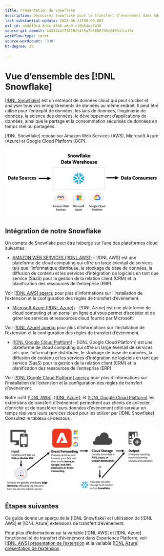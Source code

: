 ```yaml
---
title: Présentation du Snowflake
description: Découvrez Snowflake pour le transfert d’événement dans Adobe Experience Platform.
last-substantial-update: 2023-06-21T00:00:00Z
exl-id: abddf0c4-3d4c-4f66-a6e0-c10b54ea3430
source-git-commit: b4334b4f73428f94f5a7e5088f98e2459afcaf3c
workflow-type: tm+mt
source-wordcount: '330'
ht-degree: 2%

---
```


# Vue d’ensemble des [!DNL Snowflake]

[[!DNL Snowflake]](https://www.snowflake.com/en/) est un entrepôt de données cloud qui peut stocker et analyser tous vos enregistrements de données au même endroit. Il peut être utilisé pour l’entrepôt de données, les lacs de données, l’ingénierie de données, la science des données, le développement d’applications de données, ainsi que le partage et la consommation sécurisés de données en temps réel ou partagées.

[!DNL Snowflake] repose sur Amazon Web Services (AWS), Microsoft Azure (Azure) et Google Cloud Platform (GCP).

![Diagramme affichant la [!DNL Snowflake] architecture des données.](../../../images/extensions/server/snowflake/snowflake.png)

## Intégration de notre Snowflake

Un compte de Snowflake peut être hébergé sur l’une des plateformes cloud suivantes :

- [AMAZON WEB SERVICES ([!DNL AWS])](https://aws.amazon.com/) - [!DNL AWS] est une plateforme de cloud computing qui offre un large éventail de services tels que l’informatique distribuée, le stockage de base de données, la diffusion de contenu et les services d’intégration de logiciels en tant que service (SaaS) pour la gestion de la relation client (CRM) et la planification des ressources de l’entreprise (ERP).

Voir [[!DNL AWS] aperçu](../aws/overview.md) pour plus d’informations sur l’installation de l’extension et la configuration des règles de transfert d’événement.

- [Microsoft Azure ([!DNL Azure])](https://azure.microsoft.com/en-us/products/event-hubs/#overview) - [!DNL Azure] est une plateforme de cloud computing et un portail en ligne qui vous permet d’accéder et de gérer les services et ressources cloud fournis par Microsoft.

Voir [[!DNL Azure] aperçu](../azure/overview.md) pour plus d’informations sur l’installation de l’extension et la configuration des règles de transfert d’événement.

- [[!DNL Google Cloud Platform]](https://cloud.google.com/) - [!DNL Google Cloud Platform] est une plateforme de cloud computing qui offre un large éventail de services tels que l’informatique distribuée, le stockage de base de données, la diffusion de contenu et les services d’intégration de logiciels en tant que service (SaaS) pour la gestion de la relation client (CRM) et la planification des ressources de l’entreprise (ERP).

Voir [[!DNL Google Cloud Platform] aperçu](../google-cloud-platform/overview.md) pour plus d’informations sur l’installation de l’extension et la configuration des règles de transfert d’événement.

Notre natif [[!DNL AWS]](../aws/overview.md), [[!DNL Azure]](../azure/overview.md), et [[!DNL Google Cloud Platform]](../google-cloud-platform/overview.md) les extensions de transfert d’événement permettent aux clients de collecter, d’enrichir et de transférer leurs données d’événement côté serveur en temps réel vers leurs services cloud pour les utiliser par [!DNL Snowflake]. Consultez le tableau ci-dessous :

![La variable [!DNL Snowflake] diagramme de reporting montrant le lien entre [!DNL AWS] et [!DNL Azure].](../../../images/extensions/server/snowflake/snowflake-workflow.png)

## Étapes suivantes

Ce guide donne un aperçu de la [!DNL Snowflake] et l’utilisation de [!DNL AWS] et [!DNL Azure] extensions de transfert d’événement.

Pour plus d’informations sur la variable [!DNL AWS] et [!DNL Azure] fonctionnalité de transfert d’événement dans Experience Platform, voir [[!DNL AWS] présentation de l’extension](../aws/overview.md) et la variable [[!DNL Azure] présentation de l’extension](../azure/overview.md).
